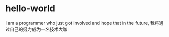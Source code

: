 # hello-world

I am a programmer who just got involved and hope that in the future, 
我将通过自己的努力成为一名技术大咖

